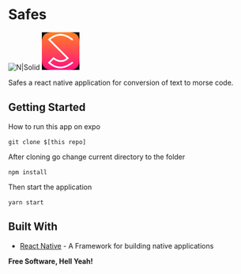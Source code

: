# Safes

![N|Solid](https://dev-yakuza.github.io/assets/images/category/react-native/background.png)
![N|Solid](https://github.com/pranjaljain0/safes/blob/master/assets/icon/icon_76pt.png)

Safes a react native application for conversion of text to morse code.

## Getting Started

How to run this app on expo
```
git clone $[this repo]
```
After cloning go change current directory to the folder
```
npm install
```
Then start the application
```
yarn start
```


## Built With

* [React Native](https://reactnative.dev/) - A Framework for building native applications


**Free Software, Hell Yeah!**
